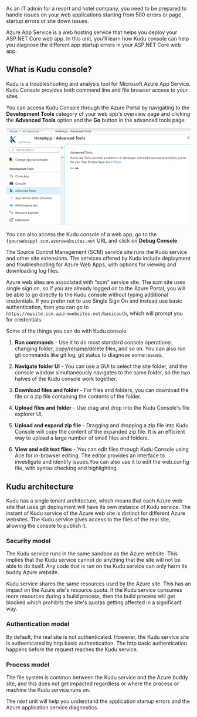As an IT admin for a resort and hotel company, you need to be prepared to handle issues on your web applications starting from 500 errors or page startup errors or site down issues.

Azure App Service is a web hosting service that helps you deploy your ASP.NET Core web app. In this unit, you'll learn how Kudu console can help you diagnose the different app startup errors in your ASP.NET Core web app. 

## What is Kudu console?

Kudu is a troubleshooting and analysis tool for Microsoft Azure App Service. Kudu Console provides both command line and file browser access to your sites.

You can access Kudu Console through the Azure Portal by navigating to the **Development Tools** category of your web app's overview page and clicking the **Advanced Tools** option and the **Go** button in the advanced tools page.

![Advanced Tools](../media/AdvancedTools.png)

You can also access the Kudu console of a web app, go to the `{yourwebapp}.scm.azurewebsites.net` URL and click on **Debug Console**.

The Source Control Management (SCM) service site runs the Kudu service and other site extensions. The services offered by Kudu include deployment and troubleshooting for Azure Web Apps, with options for viewing and downloading log files.

Azure web sites are associated with "scm" service site. The scm site uses single sign on, so if you are already logged on to the Azure Portal, you will be able to go directly to the Kudu console without typing additional credentials. If you prefer not to use Single Sign On and instead use basic authentication, then you can go to `https://mysite.scm.azurewebsites.net/basicauth`, which will prompt you for credentials. 

Some of the things you can do with Kudu console:

1. **Run commands** - Use it to do most standard console operations: changing folder, copy/rename/delete files, and so on. You can also run git commands like git log, git status to diagnose some issues.

1. **Navigate folder UI** - You can use a GUI to select the site folder, and the console window simultaneously navigates to the same folder, so the two halves of the Kudu console work together. 

1. **Download files and folder** - For files and folders, you can download the file or a zip file containing the contents of the folder.

1. **Upload files and folder** - Use drag and drop into the Kudu Console's file explorer UI.

1. **Upload and expand zip file** - Dragging and dropping a zip file into Kudu Console will copy the content of the expanded zip file. It is an efficient way to upload a large number of small files and folders.

1. **View and edit text files** - You can edit files through Kudu Console using Ace for in-browser editing. The editor provides an interface to investigate and identify issues.You can also use it to edit the web.config file, with syntax checking and highlighting.

## Kudu architecture

Kudu has a single tenant architecture, which means that each Azure web site that uses git deployment will have its own instance of Kudu service. The instant of Kudu service of the Azure web site is distinct for different Azure websites. The Kudu service gives access to the files of the real site, allowing the console to publish it. 

### Security model

The Kudu service runs in the same sandbox as the Azure website. This implies that the Kudu service cannot do anything that the site will not be able to do itself. Any code that is run on the Kudu service can only harm its buddy Azure website. 

Kudu service shares the same resources used by the Azure site. This has an impact on the Azure site's resource quota. If the Kudu service consumes more resources during a build process, then the build process will get blocked which prohibits the site's quotas getting affected in a significant way.

### Authentication model

By default, the real site is not authenticated. However, the Kudu service site is authenticated by http basic authentication. The http basic authentication happens before the request reaches the Kudu service. 

### Process model

The file system is common between the Kudu service and the Azure buddy site, and this does not get impacted regardless or where the process or machine the Kudu service runs on.

The next unit will help you understand the application startup errors and the Azure application service diagnostics.